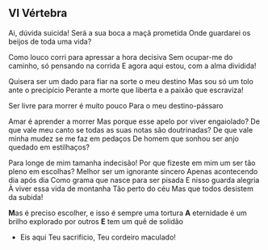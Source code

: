 ## VI Vértebra

Ai, dúvida suicida!
Será a sua boca a maçã prometida
Onde guardarei os beijos de toda uma vida?

Como louco corri para apressar a hora decisiva
Sem ocupar-me do caminho, só pensando na corrida
E agora aqui estou, com a alma dividida!

Quisera ser um dado para fiar na sorte o meu destino
Mas sou só um tolo ante o precipício
Perante a morte que liberta e a paixão que escraviza!

Ser livre para morrer é muito pouco
Para o meu destino-pássaro

Amar é aprender a morrer
Mas porque esse apelo por viver engaiolado?
De que vale meu canto se todas as suas notas são doutrinadas?
De que vale minha mudez se me faz em pedaços
De homem que sonhou ser anjo quedado em estilhaços?

Para longe de mim tamanha indecisão!
Por que fizeste em mim um ser tão pleno em escolhas?
Melhor ser um ignorante sincero
Apenas acontecendo dia após dia
Como grama que nasce para ser pisada
E nisso guarda alegria
À viver essa vida de montanha
Tão perto do céu
Mas que todos desistem da subida!

**M**as é preciso escolher, e isso é sempre uma tortura
**A** eternidade é um brilho explorado por outros
**E** tem um quê de solidão
- Eis aqui Teu sacrifício, Teu cordeiro maculado!
